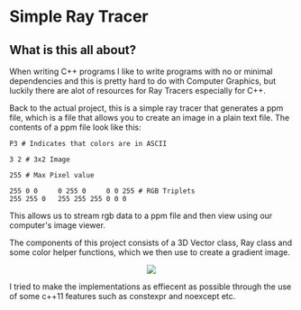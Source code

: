 # Simple Ray Tracer

## What is this all about?
When writing C++ programs I like to write programs with no or minimal dependencies and this is pretty hard to
do with Computer Graphics, but luckily there are alot of resources for Ray Tracers especially for C++. 

Back to the actual project, this is a simple ray tracer that generates a ppm file, which is a file that allows
you to create an image in a plain text file. The contents of a ppm file look like this:

```text
P3 # Indicates that colors are in ASCII

3 2 # 3x2 Image

255 # Max Pixel value

255 0 0     0 255 0     0 0 255 # RGB Triplets
255 255 0   255 255 255 0 0 0
```

This allows us to stream rgb data to a ppm file and then view using our computer's image viewer.

The components of this project consists of a 3D Vector class, Ray class and some color helper functions,
which we then use to create a gradient image.

<div align="center">
    <img src="https://github.com/sKorpion19091/ray-tracer/res/image.ppm"/>
</div>

I tried to make the implementations as effiecent as possible through the use of some c++11 features such
as constexpr and noexcept etc.
